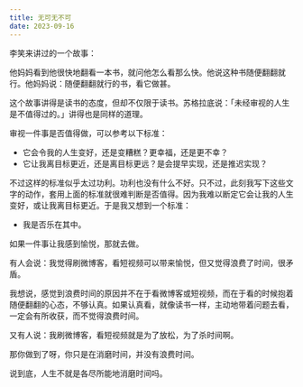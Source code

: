 ```yaml
---
title: 无可无不可
date: 2023-09-16
---
```

李笑来讲过的一个故事：

他妈妈看到他很快地翻看一本书，就问他怎么看那么快。他说这种书随便翻翻就行。他妈妈说：随便翻翻就行的书，看它做甚。

这个故事讲得是读书的态度，但却不仅限于读书。苏格拉底说：「未经审视的人生是不值得过的。」讲得也是同样的道理。

审视一件事是否值得做，可以参考以下标准：

- 它会令我的人生变好，还是变糟糕？更幸福，还是更不幸？
- 它让我离目标更近，还是离目标更远？是会提早实现，还是推迟实现？

不过这样的标准似乎太过功利。功利也没有什么不好。只不过，此刻我写下这些文字的动作，套用上面的标准就很难判断是否值得。因为我难以断定它会让我的人生变好，或让我离目标更近。于是我又想到一个标准：

- 我是否乐在其中。

如果一件事让我感到愉悦，那就去做。

有人会说：我觉得刷微博客，看短视频可以带来愉悦，但又觉得浪费了时间，很矛盾。

我想说，感觉到浪费时间的原因并不在于看微博客或短视频，而在于看的时候抱着随便翻翻的心态，不够认真。如果认真看，就像读书一样，主动地带着问题去看，一定会有所收获，而不觉得浪费时间。

又有人说：我刷微博客，看短视频就是为了放松，为了杀时间啊。

那你做到了呀，你只是在消磨时间，并没有浪费时间。

说到底，人生不就是各尽所能地消磨时间吗。